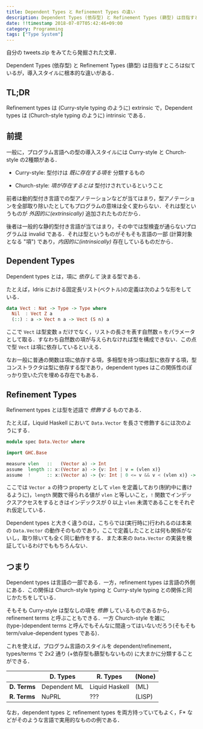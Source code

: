 ```yaml
---
title: Dependent Types と Refinement Types の違い
description: Dependent Types (依存型) と Refinement Types (篩型) は目指すところは似ているが，導入スタイルに根本的な違いがある
date: !!timestamp 2018-07-07T05:42:46+09:00
category: Programming
tags: ["Type System"]
---
```


自分の tweets.zip をみてたら発掘された文章．

Dependent Types (依存型) と Refinement Types (篩型) は目指すところは似ているが，導入スタイルに根本的な違いがある．

## TL;DR

Refinement types は (Curry-style typing のように) extrinsic で，Dependent types は (Church-style typing のように) intrinsic である．

## 前提

一般に，プログラム言語への型の導入スタイルには Curry-style と Church-style の2種類がある．

* Curry-style: 型付けは *既に存在する項を* 分類するもの

* Church-style: *項が存在するとは* 型付けされているということ

前者は動的型付き言語での型アノテーションなどが当てはまり，型アノテーションを全部取り除いたとしてもプログラムの意味は全く変わらない．それは型というものが *外因的に(extrinsically)* 追加されたものだから．

後者は一般的な静的型付き言語が当てはまり，その中では型検査が通らないプログラムは invalid である．それは型というものがそもそも言語の一部 (計算対象となる "項") であり，*内因的に(intrinsically)* 存在しているものだから．

## Dependent Types

Dependent types とは，項に *依存して* 決まる型である．

たとえば，Idris における固定長リスト(ベクトル)の定義は次のような形をしている．

```haskell
data Vect : Nat -> Type -> Type where
  Nil  : Vect Z a
  (::) : a -> Vect n a -> Vect (S n) a
```

ここで `Vect` は型変数 `a` だけでなく，リストの長さを表す自然数 `n` をパラメータとして取る．すなわち自然数の項が与えられなければ型を構成できない．この点で型 `Vect` は項に依存しているといえる．

なお一般に普通の関数は項に依存する項，多相型を持つ項は型に依存する項，型コンストラクタは型に依存する型であり，dependent types はこの関係性のぽっかり空いた穴を埋める存在でもある．

## Refinement Types

Refinement types とは型を述語で *修飾する* ものである．

たとえば，Liquid Haskell において `Data.Vector` を長さで修飾するには次のようにする．

```haskell
module spec Data.Vector where

import GHC.Base

measure vlen   ::   (Vector a) -> Int
assume  length :: x:(Vector a) -> {v: Int | v = (vlen x)}
assume  !      :: x:(Vector a) -> {v: Int | 0 <= v && v < (vlen x)} -> a
```

ここでは `Vector a` の持つ property として `vlen` を定義しており(制約中に書けるように)，`length` 関数で得られる値が `vlen` と等しいこと，`!` 関数でインデックスアクセスをするときはインデックスが 0 以上 `vlen` 未満であることをそれぞれ仮定している．

Dependent types と大きく違うのは，こちらでは(実行時に)行われるのは本来の `Data.Vector` の動作そのものであり，ここで定義したこととは何も関係がないし，取り除いても全く同じ動作をする．また本来の `Data.Vector` の実装を検証しているわけでももちろんない．

## つまり

Dependent types は言語の一部である．一方，refinement types は言語の外側にある．この関係は Church-style typing と Curry-style typing との関係と同じかたちをしている．

そもそも Curry-style は型なしの項を *修飾* しているものであるから，refinement terms と呼ぶこともできる．一方 Church-style を雑に (type-)dependent terms と呼んでもそんなに間違ってはいないだろう(そもそも term/value-dependent types である)．

これを使えば，プログラム言語のスタイルを dependent/refinement，types/terms で 2x2 通り (+依存型も篩型もないもの) に大まかに分類することができる．

|              | D. Types | R. Types | (None) |
| ------------ | -------- | -------- | ------ |
| **D. Terms** | Dependent ML | Liquid Haskell | (ML) |
| **R. Terms** | NuPRL | ??? | (LISP) |

なお，dependent types と refinement types を両方持っていてもよく，F* などがそのような言語で実用的なものの例である．
